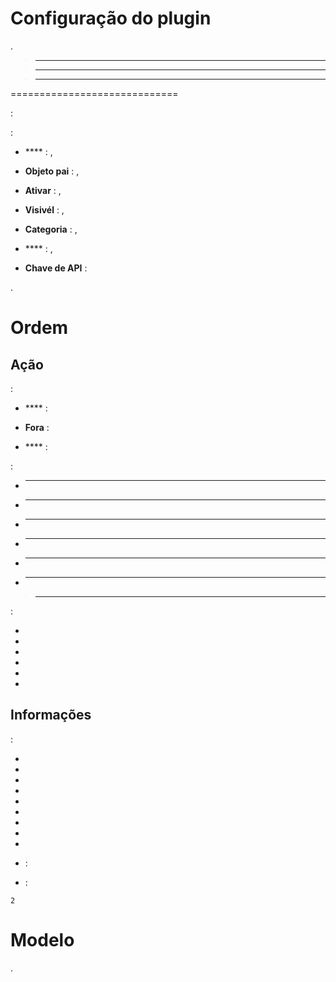 

Configuração do plugin 
=======================

. 

> ****
>
> 

> ****
>
> 

> ****
>
> 

 
=============================


 :

 :

-   **** : ,

-   **Objeto pai** : 
    ,

-   **Ativar** : ,

-   **Visivél** : ,

-   **Categoria** : 
    ,

-   **** : ,

-   **Chave de API** : 
    


.

Ordem 
========

Ação 
------

 :

-   **** : 
    

-   **Fora** : 

-   **** : 
    

 :

-   ****

-   ****

-   ****

-   ****

-   ****

-   ****

> ****
>
> 
> 


 :

-   

-   

-   

-   
    

-   

-   

Informações 
----

 :

-   

-   

-   

-   

-   

-   

-   

-   

-   

-    : 
    

-    : 
    
    2



Modelo 
========


.